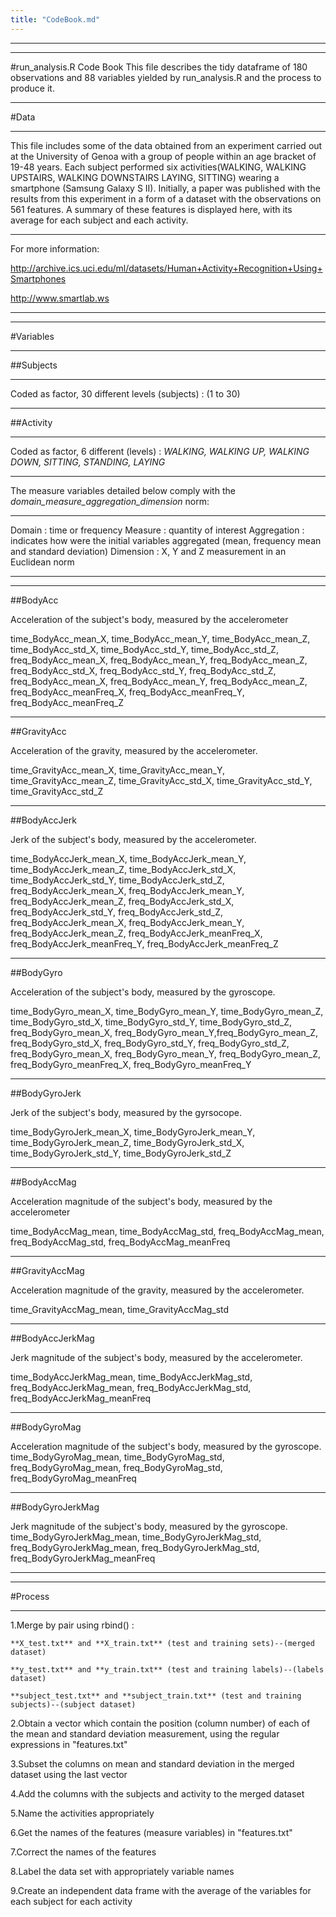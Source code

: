 ```yaml
---
title: "CodeBook.md"
---
```



***
***




#run_analysis.R Code Book
This file describes the tidy dataframe of 180 observations and 88 variables yielded by run_analysis.R and the process to produce it.    

***

#Data

***

This file includes some of the data obtained from an experiment carried out at the University of Genoa with a group of     people within an age bracket of 19-48 years. Each subject performed six activities(WALKING, WALKING UPSTAIRS, WALKING DOWNSTAIRS  LAYING, SITTING) wearing a smartphone (Samsung Galaxy S II). Initially, a paper was published with the results from this experiment in a form of a dataset with the observations on 561 features. A summary of these features is displayed here, with its  average for each subject and each activity.

***

For more information:
    
http://archive.ics.uci.edu/ml/datasets/Human+Activity+Recognition+Using+Smartphones

http://www.smartlab.ws

***
***




#Variables



***

##Subjects 

***

Coded as factor, 30 different levels (subjects) : (1 to 30)

***

##Activity 

***

Coded as factor, 6 different (levels) : *WALKING, WALKING UP, WALKING DOWN, SITTING, STANDING, LAYING*



***



The measure variables detailed below comply with the *domain_measure_aggregation_dimension* norm:

***


Domain : time or frequency
Measure : quantity of interest 
Aggregation : indicates how were the initial variables aggregated (mean, frequency mean and standard deviation)
Dimension : X, Y and Z measurement in an Euclidean norm

***
***


##BodyAcc

Acceleration of the subject's body, measured by the accelerometer

time_BodyAcc_mean_X, time_BodyAcc_mean_Y, time_BodyAcc_mean_Z, time_BodyAcc_std_X, time_BodyAcc_std_Y,          time_BodyAcc_std_Z, freq_BodyAcc_mean_X, freq_BodyAcc_mean_Y, freq_BodyAcc_mean_Z, 
freq_BodyAcc_std_X, freq_BodyAcc_std_Y, freq_BodyAcc_std_Z, freq_BodyAcc_mean_X, freq_BodyAcc_mean_Y, freq_BodyAcc_mean_Z, freq_BodyAcc_meanFreq_X, freq_BodyAcc_meanFreq_Y, freq_BodyAcc_meanFreq_Z

***



##GravityAcc

Acceleration of the gravity, measured by the accelerometer.

time_GravityAcc_mean_X, time_GravityAcc_mean_Y, time_GravityAcc_mean_Z, time_GravityAcc_std_X, time_GravityAcc_std_Y, time_GravityAcc_std_Z

***



##BodyAccJerk

Jerk of the subject's body, measured by the accelerometer.

time_BodyAccJerk_mean_X, time_BodyAccJerk_mean_Y, time_BodyAccJerk_mean_Z, time_BodyAccJerk_std_X,      time_BodyAccJerk_std_Y, time_BodyAccJerk_std_Z, freq_BodyAccJerk_mean_X, freq_BodyAccJerk_mean_Y, freq_BodyAccJerk_mean_Z, freq_BodyAccJerk_std_X, freq_BodyAccJerk_std_Y, freq_BodyAccJerk_std_Z, freq_BodyAccJerk_mean_X, freq_BodyAccJerk_mean_Y, freq_BodyAccJerk_mean_Z, freq_BodyAccJerk_meanFreq_X, freq_BodyAccJerk_meanFreq_Y, freq_BodyAccJerk_meanFreq_Z

***

##BodyGyro

Acceleration of the subject's body, measured by the gyroscope.

time_BodyGyro_mean_X, time_BodyGyro_mean_Y, time_BodyGyro_mean_Z, time_BodyGyro_std_X, time_BodyGyro_std_Y, time_BodyGyro_std_Z, freq_BodyGyro_mean_X, freq_BodyGyro_mean_Y,freq_BodyGyro_mean_Z, freq_BodyGyro_std_X, freq_BodyGyro_std_Y, freq_BodyGyro_std_Z, 
freq_BodyGyro_mean_X, freq_BodyGyro_mean_Y, freq_BodyGyro_mean_Z, freq_BodyGyro_meanFreq_X, freq_BodyGyro_meanFreq_Y

***


##BodyGyroJerk

Jerk of the subject's body, measured by the gyrsocope.
 
time_BodyGyroJerk_mean_X, time_BodyGyroJerk_mean_Y, time_BodyGyroJerk_mean_Z, time_BodyGyroJerk_std_X, time_BodyGyroJerk_std_Y, time_BodyGyroJerk_std_Z

***



##BodyAccMag

Acceleration magnitude of the subject's body, measured by the accelerometer

time_BodyAccMag_mean, time_BodyAccMag_std, freq_BodyAccMag_mean, freq_BodyAccMag_std, freq_BodyAccMag_meanFreq

***



##GravityAccMag

Acceleration magnitude of the gravity, measured by the accelerometer.

time_GravityAccMag_mean, time_GravityAccMag_std

***


##BodyAccJerkMag

Jerk magnitude of the subject's body, measured by the accelerometer.

time_BodyAccJerkMag_mean, time_BodyAccJerkMag_std, freq_BodyAccJerkMag_mean, freq_BodyAccJerkMag_std, freq_BodyAccJerkMag_meanFreq

***


##BodyGyroMag

Acceleration magnitude of the subject's body, measured by the gyroscope.
time_BodyGyroMag_mean, time_BodyGyroMag_std, freq_BodyGyroMag_mean, freq_BodyGyroMag_std, freq_BodyGyroMag_meanFreq


***

##BodyGyroJerkMag

Jerk magnitude of the subject's body, measured by the gyroscope.
time_BodyGyroJerkMag_mean, time_BodyGyroJerkMag_std, freq_BodyGyroJerkMag_mean, freq_BodyGyroJerkMag_std, freq_BodyGyroJerkMag_meanFreq

***
***



#Process 

***

1.Merge by pair using rbind() :

    **X_test.txt** and **X_train.txt** (test and training sets)--(merged dataset)

    **y_test.txt** and **y_train.txt** (test and training labels)--(labels dataset)

    **subject_test.txt** and **subject_train.txt** (test and training subjects)--(subject dataset)


2.Obtain a vector which contain the position (column number) of each of the mean and standard deviation measurement, using the regular expressions in "features.txt"


3.Subset the columns on mean and standard deviation in the merged dataset using the last vector 


4.Add the columns with the subjects and activity to the merged dataset


5.Name the activities appropriately


6.Get the names of the features (measure variables) in "features.txt" 


7.Correct the names of the features


8.Label the data set with appropriately variable names


9.Create an independent data frame with the average of the variables for each subject for each activity
  





